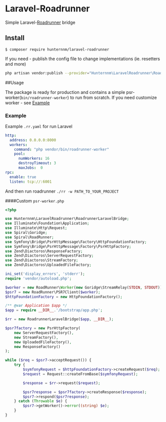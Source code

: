 # Laravel-Roadrunner
Simple Laravel-[Roadrunner](https://github.com/spiral/roadrunner) bridge 

## Install

```shell
$ composer require hunternnm/laravel-roadrunner
```

If you need - publish the config file to change implementations (ie. resetters and more)
```bash
php artisan vendor:publish --provider="Hunternnm\LaravelRoadrunner\RoadrunnerServiceProvider" --tag=config
```

##Usage

The package is ready for production and contains a simple psr-worker(`bin/roadrunner-worker`) to run from scratch. If you need customize worker - see [Example](#Example)

### <a name="Example"></a>Example

Example `.rr.yaml` for run Laravel
```yaml
http:
  address: 0.0.0.0:8000
  workers:
    command: "php vendor/bin/roadrunner-worker"
    pool:
      numWorkers: 16
      destroyTimeout: 3
      maxJobs:  0
rpc:
  enable: true
  listen: tcp://:6001
```

And then run roadrunner `./rr -w PATH_TO_YOUR_PROJECT`

####Custom `psr-worker.php`
```php
<?php

use Hunternnm\LaravelRoadrunner\RoadrunnerLaravelBridge;
use Illuminate\Foundation\Application;
use Illuminate\Http\Request;
use Spiral\Goridge;
use Spiral\RoadRunner;
use Symfony\Bridge\PsrHttpMessage\Factory\HttpFoundationFactory;
use Symfony\Bridge\PsrHttpMessage\Factory\PsrHttpFactory;
use Zend\Diactoros\ResponseFactory;
use Zend\Diactoros\ServerRequestFactory;
use Zend\Diactoros\StreamFactory;
use Zend\Diactoros\UploadedFileFactory;

ini_set('display_errors', 'stderr');
require 'vendor/autoload.php';

$worker = new RoadRunner\Worker(new Goridge\StreamRelay(STDIN, STDOUT));
$psr7 = new RoadRunner\PSR7Client($worker);
$httpFoundationFactory = new HttpFoundationFactory();

/** @var Application $app */
$app = require __DIR__.'/bootstrap/app.php';

$rr = new RoadrunnerLaravelBridge($app, __DIR__);

$psr7factory = new PsrHttpFactory(
    new ServerRequestFactory(),
    new StreamFactory(),
    new UploadedFileFactory(),
    new ResponseFactory()
);

while ($req = $psr7->acceptRequest()) {
    try {
        $symfonyRequest = $httpFoundationFactory->createRequest($req);
        $request = Request::createFromBase($symfonyRequest);

        $response = $rr->request($request);

        $psr7response = $psr7factory->createResponse($response);
        $psr7->respond($psr7response);
    } catch (Throwable $e) {
        $psr7->getWorker()->error((string) $e);
    }
}

```